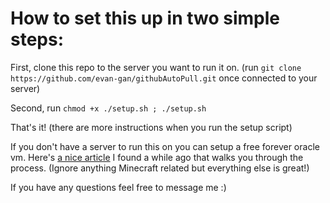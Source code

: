 # How to set this up in two simple steps:
First, clone this repo to the server you want to run it on. (run `git clone https://github.com/evan-gan/githubAutoPull.git` once connected to your server)

Second, run `chmod +x ./setup.sh ; ./setup.sh`

That's it! (there are more instructions when you run the setup script)

If you don't have a server to run this on you can setup a free forever oracle vm. Here's [a nice article](https://blogs.oracle.com/developers/post/how-to-set-up-and-run-a-really-powerful-free-minecraft-server-in-the-cloud) I found a while ago that walks you through the process. (Ignore anything Minecraft related but everything else is great!)

If you have any questions feel free to message me :)
